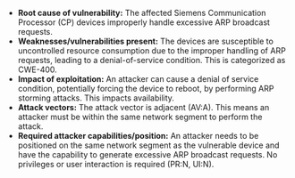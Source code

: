 - **Root cause of vulnerability:** The affected Siemens Communication Processor (CP) devices improperly handle excessive ARP broadcast requests.
- **Weaknesses/vulnerabilities present:** The devices are susceptible to uncontrolled resource consumption due to the improper handling of ARP requests, leading to a denial-of-service condition. This is categorized as CWE-400.
- **Impact of exploitation:** An attacker can cause a denial of service condition, potentially forcing the device to reboot, by performing ARP storming attacks. This impacts availability.
- **Attack vectors:** The attack vector is adjacent (AV:A). This means an attacker must be within the same network segment to perform the attack.
- **Required attacker capabilities/position:** An attacker needs to be positioned on the same network segment as the vulnerable device and have the capability to generate excessive ARP broadcast requests. No privileges or user interaction is required (PR:N, UI:N).